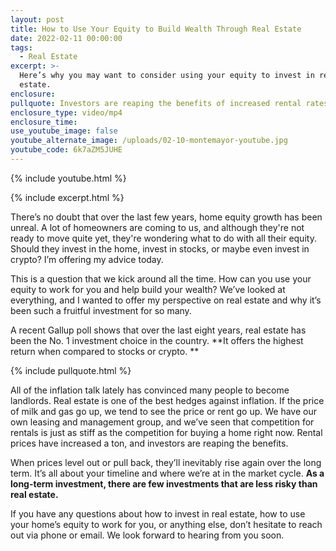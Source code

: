 ```yaml
---
layout: post
title: How to Use Your Equity to Build Wealth Through Real Estate
date: 2022-02-11 00:00:00
tags:
  - Real Estate
excerpt: >-
  Here’s why you may want to consider using your equity to invest in real
  estate.
enclosure:
pullquote: Investors are reaping the benefits of increased rental rates.
enclosure_type: video/mp4
enclosure_time:
use_youtube_image: false
youtube_alternate_image: /uploads/02-10-montemayor-youtube.jpg
youtube_code: 6k7aZM5JUHE
---
```

{% include youtube.html %}

{% include excerpt.html %}

There’s no doubt that over the last few years, home equity growth has been unreal. A lot of homeowners are coming to us, and although they're not ready to move quite yet, they're wondering what to do with all their equity. Should they invest in the home, invest in stocks, or maybe even invest in crypto? I’m offering my advice today.

This is a question that we kick around all the time. How can you use your equity to work for you and help build your wealth? We’ve looked at everything, and I wanted to offer my perspective on real estate and why it’s been such a fruitful investment for so many.

A recent Gallup poll shows that over the last eight years, real estate has been the No. 1 investment choice in the country. **It offers the highest return when compared to stocks or crypto. **

{% include pullquote.html %}

All of the inflation talk lately has convinced many people to become landlords. Real estate is one of the best hedges against inflation. If the price of milk and gas go up, we tend to see the price or rent go up. We have our own leasing and management group, and we’ve seen that competition for rentals is just as stiff as the competition for buying a home right now. Rental prices have increased a ton, and investors are reaping the benefits.

When prices level out or pull back, they’ll inevitably rise again over the long term. It’s all about your timeline and where we’re at in the market cycle. **As a long-term investment, there are few investments that are less risky than real estate.**

If you have any questions about how to invest in real estate, how to use your home’s equity to work for you, or anything else, don’t hesitate to reach out via phone or email. We look forward to hearing from you soon.
